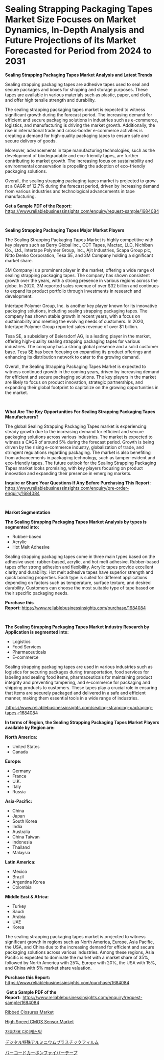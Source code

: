 <p><h1>Sealing Strapping Packaging Tapes Market Size Focuses on Market Dynamics, In-Depth Analysis and Future Projections of its Market Forecasted for Period from 2024 to 2031</h1></p><p><strong>Sealing Strapping Packaging Tapes Market Analysis and Latest Trends</strong></p>
<p><p>Sealing strapping packaging tapes are adhesive tapes used to seal and secure packages and boxes for shipping and storage purposes. These tapes are available in various materials such as plastic, paper, and cloth, and offer high tensile strength and durability.</p><p>The sealing strapping packaging tapes market is expected to witness significant growth during the forecast period. The increasing demand for efficient and secure packaging solutions in industries such as e-commerce, logistics, and manufacturing is driving the market growth. Additionally, the rise in international trade and cross-border e-commerce activities is creating a demand for high-quality packaging tapes to ensure safe and secure delivery of goods.</p><p>Moreover, advancements in tape manufacturing technologies, such as the development of biodegradable and eco-friendly tapes, are further contributing to market growth. The increasing focus on sustainability and environmental conservation is propelling the adoption of eco-friendly packaging solutions.</p><p>Overall, the sealing strapping packaging tapes market is projected to grow at a CAGR of 12.7% during the forecast period, driven by increasing demand from various industries and technological advancements in tape manufacturing.</p></p>
<p><strong>Get a Sample PDF of the Report:&nbsp;</strong> <a href="https://www.reliablebusinessinsights.com/enquiry/request-sample/1684084">https://www.reliablebusinessinsights.com/enquiry/request-sample/1684084</a></p>
<p>&nbsp;</p>
<p><strong>Sealing Strapping Packaging Tapes Major Market Players</strong></p>
<p><p>The Sealing Strapping Packaging Tapes Market is highly competitive with key players such as Berry Global Inc., CCT Tapes, Mactac, LLC, Nichiban Co., Ltd., Intertape Polymer Group, Inc., Ajit Industries, Scapa Group plc, Nitto Denko Corporation, Tesa SE, and 3M Company holding a significant market share.</p><p>3M Company is a prominent player in the market, offering a wide range of sealing strapping packaging tapes. The company has shown consistent growth over the years, with a strong presence in various regions across the globe. In 2020, 3M reported sales revenue of over $32 billion and continues to expand its product portfolio through investments in research and development.</p><p>Intertape Polymer Group, Inc. is another key player known for its innovative packaging solutions, including sealing strapping packaging tapes. The company has shown stable growth in recent years, with a focus on sustainability and meeting the evolving needs of customers. In 2020, Intertape Polymer Group reported sales revenue of over $1 billion.</p><p>Tesa SE, a subsidiary of Beiersdorf AG, is a leading player in the market, offering high-quality sealing strapping packaging tapes for various industries. The company has a strong global presence and a solid customer base. Tesa SE has been focusing on expanding its product offerings and enhancing its distribution network to cater to the growing demand. </p><p>Overall, the Sealing Strapping Packaging Tapes Market is expected to witness continued growth in the coming years, driven by increasing demand for efficient and secure packaging solutions. The key players in the market are likely to focus on product innovation, strategic partnerships, and expanding their global footprint to capitalize on the growing opportunities in the market.</p></p>
<p>&nbsp;</p>
<p><strong>What Are The Key Opportunities For Sealing Strapping Packaging Tapes Manufacturers?</strong></p>
<p><p>The global Sealing Strapping Packaging Tapes market is experiencing steady growth due to the increasing demand for efficient and secure packaging solutions across various industries. The market is expected to witness a CAGR of around 5% during the forecast period. Growth is being driven by the rising e-commerce industry, globalization of trade, and stringent regulations regarding packaging. The market is also benefiting from advancements in packaging technology, such as tamper-evident and eco-friendly tapes. The future outlook for the Sealing Strapping Packaging Tapes market looks promising, with key players focusing on product innovation and expanding their presence in emerging markets.</p></p>
<p><strong>Inquire or Share Your Questions If Any Before Purchasing This Report:</strong> <a href="https://www.reliablebusinessinsights.com/enquiry/pre-order-enquiry/1684084">https://www.reliablebusinessinsights.com/enquiry/pre-order-enquiry/1684084</a></p>
<p>&nbsp;</p>
<p><strong>Market Segmentation</strong></p>
<p><strong>The Sealing Strapping Packaging Tapes Market Analysis by types is segmented into:</strong></p>
<p><ul><li>Rubber-based</li><li>Acrylic</li><li>Hot Melt Adhesive</li></ul></p>
<p><p>Sealing strapping packaging tapes come in three main types based on the adhesive used: rubber-based, acrylic, and hot melt adhesive. Rubber-based tapes offer strong adhesion and flexibility. Acrylic tapes provide excellent clarity and durability. Hot melt adhesive tapes have superior strength and quick bonding properties. Each type is suited for different applications depending on factors such as temperature, surface texture, and desired durability. Customers can choose the most suitable type of tape based on their specific packaging needs.</p></p>
<p><strong>Purchase this Report:&nbsp;</strong><a href="https://www.reliablebusinessinsights.com/purchase/1684084">https://www.reliablebusinessinsights.com/purchase/1684084</a></p>
<p>&nbsp;</p>
<p><strong>The Sealing Strapping Packaging Tapes Market Industry Research by Application is segmented into:</strong></p>
<p><ul><li>Logistics</li><li>Food Services</li><li>Pharmaceuticals</li><li>E-commerce</li></ul></p>
<p><p>Sealing strapping packaging tapes are used in various industries such as logistics for securing packages during transportation, food services for labeling and sealing food items, pharmaceuticals for maintaining product integrity and preventing tampering, and e-commerce for packaging and shipping products to customers. These tapes play a crucial role in ensuring that items are securely packaged and delivered in a safe and efficient manner, making them essential tools in a wide range of industries.</p></p>
<p><a href="https://www.reliablebusinessinsights.com/sealing-strapping-packaging-tapes-r1684084">&nbsp;https://www.reliablebusinessinsights.com/sealing-strapping-packaging-tapes-r1684084</a></p>
<p><strong>In terms of Region, the Sealing Strapping Packaging Tapes Market Players available by Region are:</strong></p>
<p>
    <p> <strong> North America: </strong>
        <ul>
            <li>United States</li>
            <li>Canada</li>
        </ul>
        </p> 
    <p> <strong> Europe: </strong>
        <ul>
            <li>Germany</li>
            <li>France</li>
            <li>U.K.</li>
            <li>Italy</li>
            <li>Russia</li>
        </ul>
        </p> 
    <p> <strong> Asia-Pacific: </strong>
        <ul>
            <li>China</li>
            <li>Japan</li>
            <li>South Korea</li>
            <li>India</li>
            <li>Australia</li>
            <li>China Taiwan</li>
            <li>Indonesia</li>
            <li>Thailand</li>
            <li>Malaysia</li>
        </ul>
        </p> 
    <p> <strong> Latin America: </strong>
        <ul>
            <li>Mexico</li>
            <li>Brazil</li>
            <li>Argentina Korea</li>
            <li>Colombia</li>
        </ul>
        </p> 
    <p> <strong> Middle East & Africa: </strong>
        <ul>
            <li>Turkey</li>
            <li>Saudi</li>
            <li>Arabia</li>
            <li>UAE</li>
            <li>Korea</li>
        </ul>
    </p>
    </p>
<p><p>The sealing strapping packaging tapes market is projected to witness significant growth in regions such as North America, Europe, Asia Pacific, the USA, and China due to the increasing demand for efficient and secure packaging solutions across various industries. Among these regions, Asia Pacific is expected to dominate the market with a market share of 35%, followed by North America with 25%, Europe with 20%, the USA with 15%, and China with 5% market share valuation.</p></p>
<p><strong>Purchase this Report: </strong><a href="https://www.reliablebusinessinsights.com/purchase/1684084">https://www.reliablebusinessinsights.com/purchase/1684084</a></p>
<p>&nbsp;<strong>Get a Sample PDF of the Report:&nbsp;&nbsp;</strong><a href="https://www.reliablebusinessinsights.com/enquiry/request-sample/1684084">https://www.reliablebusinessinsights.com/enquiry/request-sample/1684084</a></p>
<p><strong></strong></p>
<p><p><a href="https://github.com/lubmix/Market-Research-Report-List-3/blob/main/ribbed-closures-market.md">Ribbed Closures Market</a></p><p><a href="https://issuu.com/reportprime-2/docs/high-speed-cmos-sensor-market-size-2030.pptx">High Speed CMOS Sensor Market</a></p><p><a href="https://github.com/ahmadrevanz10/Market-Research-Report-List-1/blob/main/3584721104463.md">자동차용 다이캐스팅</a></p><p><a href="https://github.com/EstelWisozk1/Market-Research-Report-List-2/blob/main/8508988109632.md">デジタル特殊アルミニウムプラスチックフィルム</a></p><p><a href="https://github.com/andym141978/Market-Research-Report-List-1/blob/main/5109666109633.md">バーコードカーボンファイバーテープ</a></p></p>